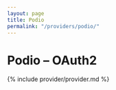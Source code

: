 ```yaml
---
layout: page
title: Podio
permalink: "/providers/podio/"
---
```

# Podio – OAuth2

{% include provider/provider.md %}
